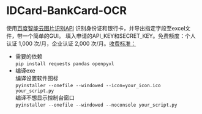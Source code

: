 # IDCard-BankCard-OCR

使用[百度智能云图片识别API](https://ai.baidu.com/tech/ocr)  识别身份证和银行卡，并导出指定字段至excel文件，带一个简单的GUI。
填入申请的API_KEY和SECRET_KEY。免费额度：个人认证 1,000 次/月，企业认证 2,000 次/月。[收费标准：](https://ai.baidu.com/ai-doc/OCR/9k3h7xuv6)  

- 需要的依赖  
``pip install requests pandas openpyxl``  
- 编译exe  
编译设置软件图标  
``pyinstaller --onefile --windowed --icon=your_icon.ico your_script.py``  
编译不想显示控制台窗口  
``pyinstaller --onefile --windowed --noconsole your_script.py``
